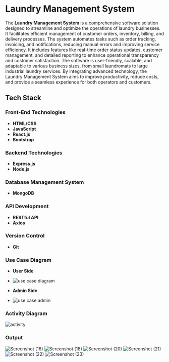 # Laundry Management System

The **Laundry Management System** is a comprehensive software solution designed to streamline and optimize the operations of laundry businesses. It facilitates efficient management of customer orders, inventory, billing, and delivery processes. The system automates tasks such as order tracking, invoicing, and notifications, reducing manual errors and improving service efficiency. It includes features like real-time order status updates, customer management, and detailed reporting to enhance operational transparency and customer satisfaction. The software is user-friendly, scalable, and adaptable to various business sizes, from small laundromats to large industrial laundry services. By integrating advanced technology, the Laundry Management System aims to improve productivity, reduce costs, and provide a seamless experience for both operators and customers.

## Tech Stack

### Front-End Technologies
- **HTML/CSS**
- **JavaScript**
- **React.js**
- **Bootstrap**

### Backend Technologies
- **Express.js**
- **Node.js**

### Database Management System
- **MongoDB**

### API Development
- **RESTful API**
- **Axios**

### Version Control
- **Git**

### Use Case Diagram
- **User Side**
- ![use case diagram](https://github.com/user-attachments/assets/fd446c4d-32c6-46a4-a2c8-f50dd16ab050)

- **Admin Side**
- ![use case admin](https://github.com/user-attachments/assets/f3193f66-95df-42b8-a337-c5c5235e44ec)

### Activity Diagram
![activity](https://github.com/user-attachments/assets/8e7ef18a-279e-4dcc-884d-2ea19db6ad68)

### Output
![Screenshot (16)](https://github.com/user-attachments/assets/e7952d4d-9fef-4988-8cf1-9d7d506fc50c)
![Screenshot (18)](https://github.com/user-attachments/assets/6aaa32ef-fcbc-4c20-bf72-4ccae5aac09c)
![Screenshot (20)](https://github.com/user-attachments/assets/4913f407-b779-4827-932e-48908ea55212)
![Screenshot (21)](https://github.com/user-attachments/assets/7efad7c8-ea6f-4456-8e07-e677e745dabf)
![Screenshot (22)](https://github.com/user-attachments/assets/36290278-807d-4507-b007-3490108ce9b6)
![Screenshot (23)](https://github.com/user-attachments/assets/0c8cdf3c-740c-4085-97f6-d8e69176dd3b)




